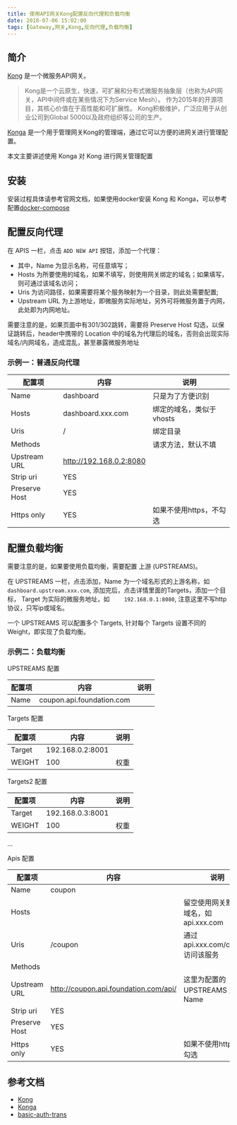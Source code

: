 ```yaml
---
title: 使用API网关Kong配置反向代理和负载均衡
date: 2018-07-06 15:02:00
tags: [Gateway,网关,Kong,反向代理,负载均衡]
---
```


## 简介

[Kong](https://github.com/kong/kong) 是一个微服务API网关。
> Kong是一个云原生，快速，可扩展和分布式微服务抽象层（也称为API网关，API中间件或在某些情况下为Service Mesh）。
> 作为2015年的开源项目，其核心价值在于高性能和可扩展性。
> Kong积极维护，广泛应用于从创业公司到Global 5000以及政府组织等公司的生产。

[Konga](https://github.com/pantsel/konga) 是一个用于管理网关Kong的管理端，通过它可以方便的进网关进行管理配置。

本文主要讲述使用 Konga 对 Kong 进行网关管理配置

## 安装

安装过程具体请参考官网文档，如果使用docker安装 Kong 和 Konga，可以参考 配置[docker-compose](https://github.com/warnstar/basic-auth-trans/blob/master/docker-compose.yml.dist)

## 配置反向代理

在 APIS 一栏，点击 `ADD NEW API` 按钮，添加一个代理：

+ 其中，Name 为显示名称，可任意填写；
+ Hosts 为所要使用的域名，如果不填写，则使用网关绑定的域名；如果填写，则可通过该域名访问；
+ Uris 为访问路径，如果需要将某个服务映射为一个目录，则此处需要配置; 
+ Upstream URL 为上游地址，即微服务实际地址，另外可将微服务置于内网，此处即为内网地址。

需要注意的是，如果页面中有301/302跳转，需要将 Preserve Host 勾选，以保证跳转后，header中携带的 Location 中的域名为代理后的域名，否则会出现实际域名/内网域名，造成混乱，甚至暴露微服务地址


### 示例一：普通反向代理

| 配置项  | 内容 | 说明  |
|---|---|---|
| Name  | dashboard  | 只是为了方便识别  | 
| Hosts  |  dashboard.xxx.com | 绑定的域名，类似于vhosts  | 
| Uris  |  / | 绑定目录  | 
| Methods  |   | 请求方法，默认不填  | 
| Upstream URL  | http://192.168.0.2:8080  |   | 
| Strip uri  | YES |  |
| Preserve Host | YES |  |
| Https only  | YES | 如果不使用https，不勾选 |


## 配置负载均衡

需要注意的是，如果要使用负载均衡，需要配置 上游 (UPSTREAMS)。

在 UPSTREAMS 一栏，点击添加，Name 为一个域名形式的上游名称，如 `dashboard.upstream.xxx.com`, 添加完后，点击详情里面的Targets，添加一个目标，
Target 为实际的微服务地址，如 `	192.168.0.1:8080`, 注意这里不写http协议，只写ip或域名。

一个 UPSTREAMS 可以配置多个 Targets, 针对每个 Targets 设置不同的 Weight，即实现了负载均衡。

### 示例二：负载均衡

UPSTREAMS 配置

| 配置项  | 内容 | 说明  |
|---|---|---|
| Name  | coupon.api.foundation.com  |   | 

Targets 配置

| 配置项  | 内容 | 说明  |
|---|---|---|
| Target  | 192.168.0.2:8001  |   | 
| WEIGHT  | 100  | 权重  | 

Targets2 配置

| 配置项  | 内容 | 说明  |
|---|---|---|
| Target  | 192.168.0.3:8001  |   | 
| WEIGHT  | 100  | 权重  | 

...

Apis 配置

| 配置项  | 内容 | 说明  |
|---|---|---|
| Name  | coupon  |   | 
| Hosts  |  |  留空使用网关默认的域名，如 api.xxx.com  | 
| Uris  | /coupon |  通过 api.xxx.com/coupon 访问该服务 | 
| Methods  |   |   | 
| Upstream URL  | http://coupon.api.foundation.com/api/  | 这里为配置的 UPSTREAMS 里的 Name  | 
| Strip uri  | YES |  |
| Preserve Host | YES |  |
| Https only  | YES | 如果不使用https，不勾选 |



## 参考文档

+ [Kong](https://github.com/kong/kong)
+ [Konga](https://github.com/pantsel/konga)
+ [basic-auth-trans](https://github.com/warnstar/basic-auth-trans)
